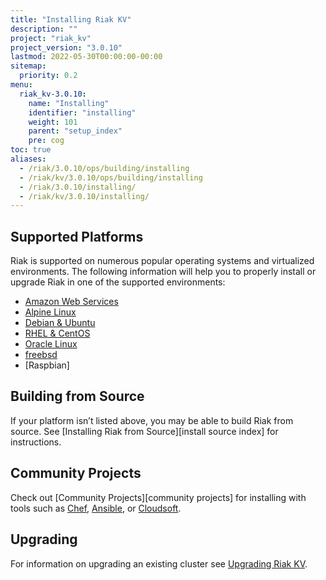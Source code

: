 ```yaml
---
title: "Installing Riak KV"
description: ""
project: "riak_kv"
project_version: "3.0.10"
lastmod: 2022-05-30T00:00:00-00:00
sitemap:
  priority: 0.2
menu:
  riak_kv-3.0.10:
    name: "Installing"
    identifier: "installing"
    weight: 101
    parent: "setup_index"
    pre: cog
toc: true
aliases:
  - /riak/3.0.10/ops/building/installing
  - /riak/kv/3.0.10/ops/building/installing
  - /riak/3.0.10/installing/
  - /riak/kv/3.0.10/installing/
---
```


[install aws]: {{<baseurl>}}riak/kv/3.0.10/setup/installing/amazon-web-services
[install alpine]: {{<baseurl>}}riak/kv/3.0.10/setup/installing/alpine-linux
[install debian & ubuntu]: {{<baseurl>}}riak/kv/3.0.10/setup/installing/debian-ubuntu
[install oracle linux]: {{<baseurl>}}riak/kv/3.0.10/setup/installing/oracle-linux
[install rhel & centos]: {{<baseurl>}}riak/kv/3.0.10/setup/installing/rhel-centos
[install freebsd]: {{<baseurl>}}riak/kv/3.0.10/setup/installing/freebsd
[upgrade index]: {{<baseurl>}}riak/kv/3.0.10/setup/upgrading

## Supported Platforms

Riak is supported on numerous popular operating systems and virtualized
environments. The following information will help you to
properly install or upgrade Riak in one of the supported environments:

  * [Amazon Web Services][install aws]
  * [Alpine Linux][install alpine]
  * [Debian & Ubuntu][install debian & ubuntu]
  * [RHEL & CentOS][install rhel & centos]
  * [Oracle Linux][install oracle linux]
  * [freebsd][install freebsd]
  * [Raspbian]
  
## Building from Source

If your platform isn’t listed above, you may be able to build Riak from source. See [Installing Riak from Source][install source index] for instructions.

## Community Projects

Check out [Community Projects][community projects] for installing with tools such as [Chef](https://www.chef.io/chef/), [Ansible](http://www.ansible.com/), or [Cloudsoft](http://www.cloudsoftcorp.com/).

## Upgrading

For information on upgrading an existing cluster see [Upgrading Riak KV][upgrade index].


